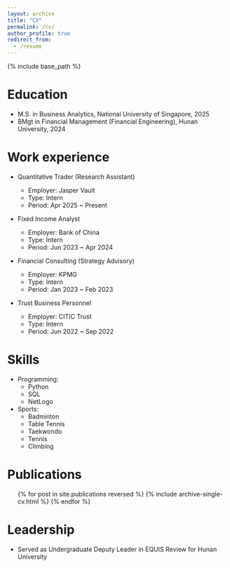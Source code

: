 ```yaml
---
layout: archive
title: "CV"
permalink: /cv/
author_profile: true
redirect_from:
  - /resume
---
```


{% include base_path %}

Education
======
* M.S. in Business Analytics, National University of Singapore, 2025
* BMgt in Financial Management (Financial Engineering), Hunan University, 2024

Work experience
======
* Quantitative Trader (Research Assistant)
  * Employer: Jasper Vault
  * Type: Intern
  * Period: Apr 2025 ~ Present

* Fixed Income Analyst
  * Employer: Bank of China
  * Type: Intern
  * Period: Jun 2023 ~ Apr 2024

* Financial Consulting (Strategy Advisory)
  * Employer: KPMG
  * Type: Intern
  * Period: Jan 2023 ~ Feb 2023

* Trust Business Personnel
  * Employer: CITIC Trust
  * Type: Intern
  * Period: Jun 2022 ~ Sep 2022
  
Skills
======
* Programming:
  * Python
  * SQL
  * NetLogo
* Sports:
  * Badminton
  * Table Tennis
  * Taekwondo
  * Tennis
  * Climbing

Publications
======
  <ul>{% for post in site.publications reversed %}
    {% include archive-single-cv.html %}
  {% endfor %}</ul>
    
Leadership
======
* Served as Undergraduate Deputy Leader in EQUIS Review for Hunan University
